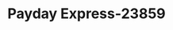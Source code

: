 ---
f_zip-code: 90650
f_state-code: CA
title: Payday Express-23859
f_phone: 562-929-3000
f_city-only: Norwalk
f_address: 10649 Imperial Highway Norwalk
f_location-unique-id: '23859'
slug: payday-express-23859
updated-on: '2024-05-30T13:46:58.046Z'
created-on: '2024-05-30T13:36:59.803Z'
published-on: '2024-05-30T13:54:32.469Z'
f_city-state: cms/city/norwalk-ca.md
f_company: cms/company/payday-express.md
f_state: cms/state/california.md
layout: '[payday-loan].html'
tags: payday-loan
---